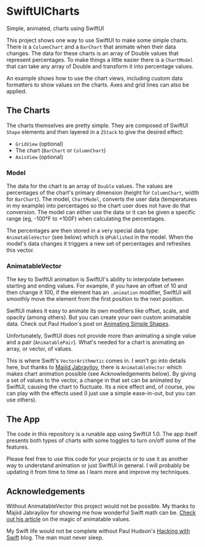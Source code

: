 # SwiftUICharts
Simple, animated, charts using SwiftUI

This project shows one way to use SwiftUI to make some simple charts. There is a `ColumnChart` and a `BarChart` that animate when their data changes. The data for these charts is an array of Double values that represent percentages. To make things a little easier there is a `ChartModel` that can take any array of Double and transform it into percentage values.

An example shows how to use the chart views, including custom data formatters to show values on the charts. Axes and grid lines can also be applied.

## The Charts

The charts themselves are pretty simple. They are composed of SwiftUI `Shape` elements and then layered in a `ZStack` to give the desired effect:
* `GridView` (optional)
* The chart (`BarChart` or `ColumnChart`)
* `AxisView` (optional)

### Model

The data for the chart is an array of `Double` values. The values are percentages of the chart's primary dimension (height for `ColumnChart`, width for `BarChart`). The model, `ChartModel`, converts the user data (temperatures in my example) into percentages so the chart user does not have do that conversion. The model can either use the data or it can be given a specific range (eg, -100°F to +100F) when calculating the percentages.

The percentages are then stored in a very special data type: `AnimatableVector` (see below) which is `@Published` in the model. When the model's data changes it triggers a new set of percentages and refreshes this vector.

### AnimatableVector

The key to SwiftUI animation is SwiftUI's ability to interpolate between starting and ending values. For example, if you have an offset of 10 and then change it 100, if the element has an `.animation` modifier, SwiftUI will smoothly move the element from the first position to the next position.

SwiftUI makes it easy to animate its own modifiers like offset, scale, and opacity (among others). But you can create your own custom animatable data. Check out Paul Hudon's post on [Animating Simple Shapes](https://www.hackingwithswift.com/books/ios-swiftui/animating-simple-shapes-with-animatabledata).

Unfortunately, SwiftUI does not provide more than animating a single value and a pair (`AnimatablePair`). What's needed for a chart is animating an array, or vector, of values.

This is where Swift's `VectorArithmetic` comes in. I won't go into details here, but thanks to [Majiid Jabrayilov](https://swiftwithmajid.com), there is `AnimatableVector` which makes chart animation possible (see Acknowledgements below). By giving a set of values to the vector, a change in that set can be animated by SwiftUI, causing the chart to fluctuate. Its a nice effect and, of course, you can play with the effects used (I just use a simple ease-in-out, but you can use others).

## The App

The code in this repository is a runable app using SwiftUI 1.0. The app itself presents both types of charts with some toggles to turn on/off some of the features.

Please feel free to use this code for your projects or to use it as another way to understand animation or just SwiftUI in general. I will probably be updating it from time to time as I learn more and improve my techniques.


## Acknowledgements

Without AnimatableVector this project would not be possible. My thanks to Majiid Jabrayilov for showing me how wonderful Swift math can be. [Check out his article](https://swiftwithmajid.com/2020/06/17/the-magic-of-animatable-values-in-swiftui/) on the magic of animatable values.

My Swift life would not be complete without Paul Hudson's [Hacking with Swift](http://www.hackingwithswift.com) blog. The man must never sleep.
